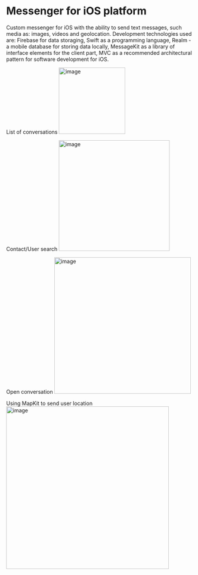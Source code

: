 # Messenger for iOS platform
Custom messenger for iOS with the ability to send text messages, such media as: images, videos and geolocation.
Development technologies used are: Firebase for data storaging, Swift as a programming language, Realm - a mobile database for storing data locally, MessageKit as a library of interface elements for the client part, MVC as a recommended architectural pattern for software development for iOS.

List of conversations
<img width="178" alt="image" src="https://github.com/VladiX7/messenger/assets/166005206/9d5bf846-bfe9-4ccb-a7ff-f1c61632ae42">

Contact/User search 
<img width="297" alt="image" src="https://github.com/VladiX7/messenger/assets/166005206/367ede3a-c9e6-4b17-9b80-8d4a8d1404bb">

Open conversation
<img width="366" alt="image" src="https://github.com/VladiX7/messenger/assets/166005206/5830c7cb-3320-49ad-9f9c-285b4e3e1ebf">

Using MapKit to send user location 
<img width="436" alt="image" src="https://github.com/VladiX7/messenger/assets/166005206/554dc86e-055a-4533-ba3d-ce68e1cabc5f">
